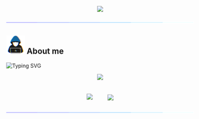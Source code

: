 <p align="center">
  <img src="https://count.getloli.com/get/@M786453?theme=asoul" />
</p>

<img src="https://github.com/M786453/M786453/raw/main/images/cool_bar.gif">

## <picture><img src = "https://github.com/M786453/M786453/raw/main/images/about_me.gif" width = 50px></picture> **About me**

<img src="https://readme-typing-svg.demolab.com?font=Fira+Code&size=18&duration=1000&pause=100&multiline=true&width=500&height=80&color=006AFF&lines=SOFTWARE ENGINEER;TECHNOLOGY ENTHUSIAST;OPEN SOURCE ENTHUSIAST;" alt="Typing SVG" />
  <p align=center>
  <a href="https://github.com/M786453">
    <img src="http://github-profile-summary-cards.vercel.app/api/cards/profile-details?username=M786453&theme=transparent" width="730" />
  </a>
  </p>
  
<div style="display:flex; justify-content:center; align-items:center;">
  
  <a href="https://github.com/M786453" style="margin:20px;">
    <img src="https://github-readme-streak-stats.herokuapp.com/?user=M786453&card_width=250&card_height=197&theme=transparent" />
  </a>

  <a href="https://github.com/M786453" style="margin:20px;">
    <img height=200 align="center" src="https://github-readme-stats.vercel.app/api/top-langs/?username=M786453&layout=donut&theme=transparent"/>
  </a>

</div>

<img src="https://github.com/M786453/M786453/raw/main/images/cool_bar.gif">
